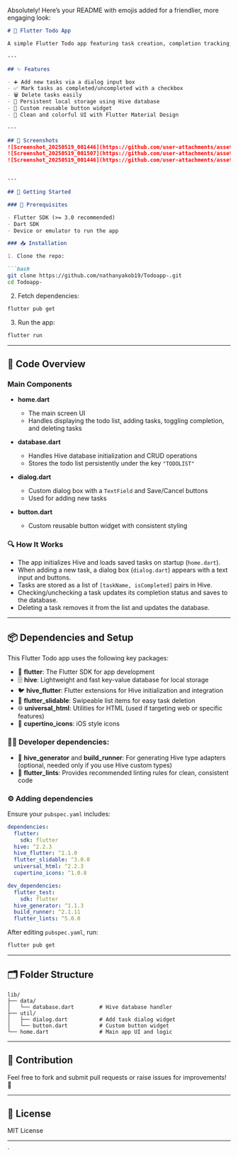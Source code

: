 Absolutely! Here’s your README with emojis added for a friendlier, more engaging look:

````markdown
# 📝 Flutter Todo App

A simple Flutter Todo app featuring task creation, completion tracking, and persistent local storage using Hive. 🚀

---

## ✨ Features

- ➕ Add new tasks via a dialog input box  
- ✅ Mark tasks as completed/uncompleted with a checkbox  
- 🗑️ Delete tasks easily  
- 💾 Persistent local storage using Hive database  
- 🎨 Custom reusable button widget  
- 🌈 Clean and colorful UI with Flutter Material Design  

---

## 📸 Screenshots
![Screenshot_20250519_001446](https://github.com/user-attachments/assets/2766f6f1-55c8-41d8-9737-4bf712736e7f)
![Screenshot_20250519_001507](https://github.com/user-attachments/assets/9217c105-2e7e-4045-91d7-7ce8e4de3062)
![Screenshot_20250519_001446](https://github.com/user-attachments/assets/0d16bba3-d23e-4d12-bdff-c4564fae5c43)


---

## 🚀 Getting Started

### 🔧 Prerequisites

- Flutter SDK (>= 3.0 recommended)  
- Dart SDK  
- Device or emulator to run the app  

### 📥 Installation

1. Clone the repo:

```bash
git clone https://github.com/nathanyakob19/Todoapp-.git
cd Todoapp-
````

2. Fetch dependencies:

```bash
flutter pub get
```

3. Run the app:

```bash
flutter run
```

---

## 🧩 Code Overview

### Main Components

* **home.dart**

  * The main screen UI
  * Handles displaying the todo list, adding tasks, toggling completion, and deleting tasks

* **database.dart**

  * Handles Hive database initialization and CRUD operations
  * Stores the todo list persistently under the key `"TODOLIST"`

* **dialog.dart**

  * Custom dialog box with a `TextField` and Save/Cancel buttons
  * Used for adding new tasks

* **button.dart**

  * Custom reusable button widget with consistent styling

### 🔍 How It Works

* The app initializes Hive and loads saved tasks on startup (`home.dart`).
* When adding a new task, a dialog box (`dialog.dart`) appears with a text input and buttons.
* Tasks are stored as a list of `[taskName, isCompleted]` pairs in Hive.
* Checking/unchecking a task updates its completion status and saves to the database.
* Deleting a task removes it from the list and updates the database.

---

## 📦 Dependencies and Setup

This Flutter Todo app uses the following key packages:

* 🧰 **flutter**: The Flutter SDK for app development
* 🗄️ **hive**: Lightweight and fast key-value database for local storage
* 🐦 **hive\_flutter**: Flutter extensions for Hive initialization and integration
* 🔄 **flutter\_slidable**: Swipeable list items for easy task deletion
* 🌐 **universal\_html**: Utilities for HTML (used if targeting web or specific features)
* 🍎 **cupertino\_icons**: iOS style icons

### 👩‍💻 Developer dependencies:

* 🔧 **hive\_generator** and **build\_runner**: For generating Hive type adapters (optional, needed only if you use Hive custom types)
* 🧹 **flutter\_lints**: Provides recommended linting rules for clean, consistent code

### ⚙️ Adding dependencies

Ensure your `pubspec.yaml` includes:

```yaml
dependencies:
  flutter:
    sdk: flutter
  hive: ^2.2.3
  hive_flutter: ^1.1.0
  flutter_slidable: ^3.0.0
  universal_html: ^2.2.3
  cupertino_icons: ^1.0.8

dev_dependencies:
  flutter_test:
    sdk: flutter
  hive_generator: ^1.1.3
  build_runner: ^2.1.11
  flutter_lints: ^5.0.0
```

After editing `pubspec.yaml`, run:

```bash
flutter pub get
```

---

## 🗂️ Folder Structure

```
lib/
├── data/
│   └── database.dart        # Hive database handler
├── util/
│   ├── dialog.dart          # Add task dialog widget
│   └── button.dart          # Custom button widget
└── home.dart                # Main app UI and logic
```

---

## 🤝 Contribution

Feel free to fork and submit pull requests or raise issues for improvements! 🙌

---

## 📄 License

MIT License

---

`
